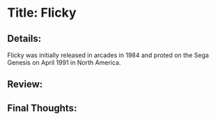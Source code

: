 # Title: Flicky
## Details:
Flicky was initially released in arcades in 1984 and proted on the Sega Genesis on April 1991 in North America.
## Review:

## Final Thoughts:
